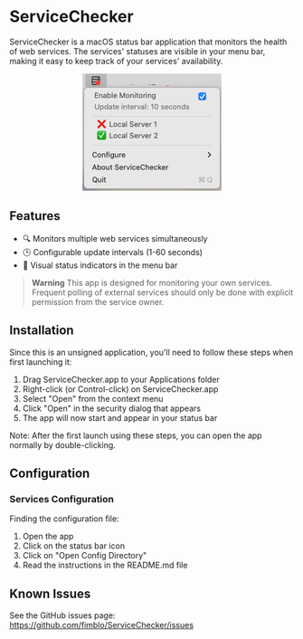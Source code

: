 # ServiceChecker

ServiceChecker is a macOS status bar application that monitors the health
of web services. The services' statuses are visible in your menu bar, making
it easy to keep track of your services' availability.

<p align="center">
  <img
    alt="ServiceChecker"
    width="246"
    height="207"
    src="/.docs/ServiceChecker.png"
  >
</p>


## Features

- 🔍 Monitors multiple web services simultaneously
- 🕒 Configurable update intervals (1-60 seconds)
- 🚦 Visual status indicators in the menu bar

> **Warning**
> This app is designed for monitoring your own services. Frequent polling of
> external services should only be done with explicit permission from the
> service owner.

## Installation

Since this is an unsigned application, you'll need to follow these steps
when first launching it:

1. Drag ServiceChecker.app to your Applications folder
2. Right-click (or Control-click) on ServiceChecker.app
3. Select "Open" from the context menu
4. Click "Open" in the security dialog that appears
5. The app will now start and appear in your status bar

Note: After the first launch using these steps, you can open the app normally
by double-clicking.

## Configuration

### Services Configuration

Finding the configuration file:
1. Open the app
2. Click on the status bar icon
3. Click on "Open Config Directory"
4. Read the instructions in the README.md file


## Known Issues

See the GitHub issues page: https://github.com/fimblo/ServiceChecker/issues
